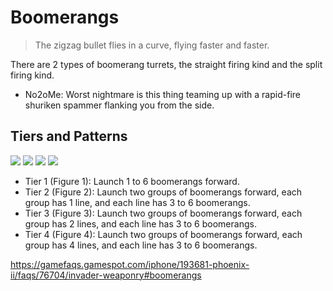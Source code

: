 # Boomerangs

> The zigzag bullet flies in a curve, flying faster and faster.

There are 2 types of boomerang turrets, the straight firing kind and the split firing kind.

- No2oMe: Worst nightmare is this thing teaming up with a rapid-fire shuriken spammer flanking you from the side.

## Tiers and Patterns

<img src="/turrets/boomerang_1.png" style={{zoom:1.25}}/>
<img src="/turrets/boomerang_2.png" style={{zoom:1.25}}/>
<img src="/turrets/boomerang_3.png" style={{zoom:1.25}}/>
<img src="/turrets/boomerang_4.png" style={{zoom:1.25}}/>

- Tier 1 (Figure 1): Launch 1 to 6 boomerangs forward.
- Tier 2 (Figure 2): Launch two groups of boomerangs forward, each group has 1 line, and each line has 3 to 6 boomerangs.
- Tier 3 (Figure 3): Launch two groups of boomerangs forward, each group has 2 lines, and each line has 3 to 6 boomerangs.
- Tier 4 (Figure 4): Launch two groups of boomerangs forward, each group has 4 lines, and each line has 3 to 6 boomerangs.

https://gamefaqs.gamespot.com/iphone/193681-phoenix-ii/faqs/76704/invader-weaponry#boomerangs
